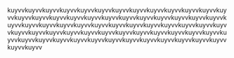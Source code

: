 kuyvvkuyvvkuyvvkuyvvkuyvvkuyvvkuyvvkuyvvkuyvvkuyvvkuyvvkuyvvkuyvvkuyvvkuyvvkuyvvkuyvvkuyvvkuyvvkuyvvkuyvvkuyvvkuyvvkuyvvkuyvvkuyvvkuyvvkuyvvkuyvvkuyvvkuyvvkuyvvkuyvvkuyvvkuyvvkuyvvkuyvvkuyvvkuyvvkuyvvkuyvvkuyvvkuyvvkuyvvkuyvvkuyvvkuyvvkuyvvkuyvvkuyvvkuyvvkuyvvkuyvvkuyvvkuyvvkuyvvkuyvvkuyvvkuyvvkuyvvkuyvvkuyvvkuyvvkuyvvkuyvv